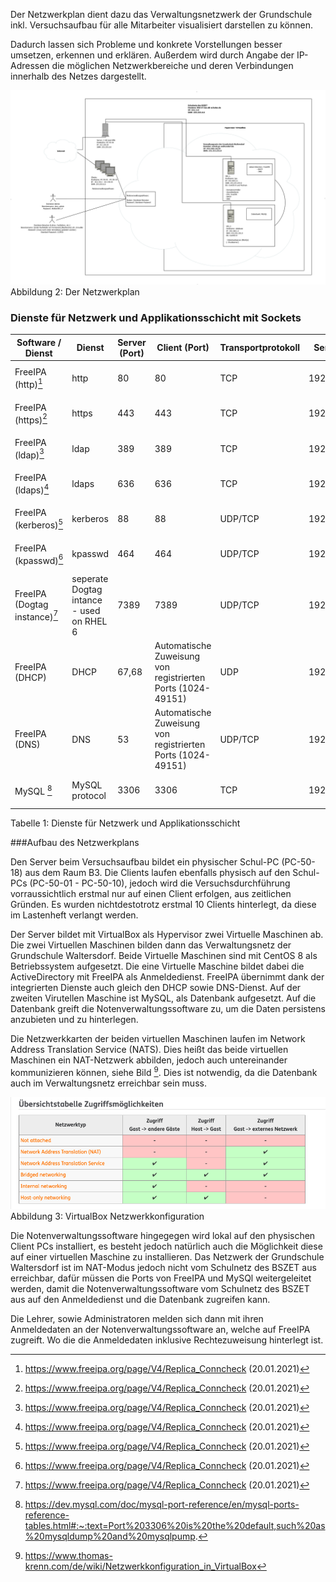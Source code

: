 Der Netzwerkplan dient dazu das Verwaltungsnetzwerk der Grundschule inkl. Versuchsaufbau für alle Mitarbeiter visualisiert darstellen zu können.        

Dadurch lassen sich Probleme und konkrete Vorstellungen besser umsetzen, erkennen und erklären. Außerdem wird durch Angabe der IP-Adressen die möglichen Netzwerkbereiche und deren Verbindungen innerhalb des Netzes dargestellt. 

<a href="https://raw.githubusercontent.com/notenverwaltung/Notenverwaltungssoftware/master/Bilder/Netzwerkplan_new4.png" data-toggle="lightbox" data-title="Netzwerkplan" data-footer="Verwaltungsnetz der Grundschule Waltersdorf">
    <img src="https://raw.githubusercontent.com/notenverwaltung/Notenverwaltungssoftware/master/Bilder/Netzwerkplan_new4.png" class="img-fluid"> </a>
    <figcaption>Abbildung 2: Der Netzwerkplan</figcaption>

### Dienste für Netzwerk und Applikationsschicht mit Sockets
| Software / Dienst         | Dienst                                   | Server (Port) | Client (Port)                                               | Transportprotokoll | Server-IP   | Client-IP                   |
|---------------------------|------------------------------------------|---------------|-------------------------------------------------------------|--------------------|-------------|-----------------------------|
| FreeIPA (http)[^1]      | http                                     | 80            | 80                                                          | TCP                | 192.168.1.1 | 10.1.50.1 - 10.1.50.10 |
| FreeIPA (https)[^1]         | https                                    | 443           | 443                                                         | TCP                | 192.168.1.1 | 10.1.50.1 - 10.1.50.10 |
| FreeIPA (ldap)[^1]         | ldap                                     | 389           | 389                                                         | TCP                | 192.168.1.1 | 10.1.50.1 - 10.1.50.10 |
| FreeIPA (ldaps)[^1]        | ldaps                                    | 636           | 636                                                         | TCP                | 192.168.1.1 | 10.1.50.1 - 10.1.50.10 |
| FreeIPA (kerberos)[^1]        | kerberos                                 | 88            | 88                                                          | UDP/TCP            | 192.168.1.1 | 10.1.50.1 - 10.1.50.10 |
| FreeIPA (kpasswd)[^1]         | kpasswd                                  | 464           | 464                                                         | UDP/TCP            | 192.168.1.1 | 10.1.50.1 - 10.1.50.10 |
| FreeIPA (Dogtag instance)[^1] | seperate Dogtag intance - used on RHEL 6 | 7389          | 7389                                                        | UDP/TCP            | 192.168.1.1 | 10.1.50.1 - 10.1.50.10 |
| FreeIPA (DHCP)            | DHCP                                     | 67,68         | Automatische Zuweisung von registrierten Ports (1024-49151) | UDP                | 192.168.1.1 | 10.1.50.1 - 10.1.50.10 |
| FreeIPA (DNS)             | DNS                                      | 53            | Automatische Zuweisung von registrierten Ports (1024-49151) | UDP/TCP            | 192.168.1.1 | 10.1.50.1 - 10.1.50.10 |
| MySQL [^2]                     | MySQL protocol                           | 3306          | 3306                                                        | TCP                | 192.168.1.2 | 10.1.50.1 - 10.1.50.10 |

<figcaption>Tabelle 1: Dienste für Netzwerk und Applikationsschicht</figcaption>


###Aufbau des Netzwerkplans

Den Server beim Versuchsaufbau bildet ein physischer Schul-PC (PC-50-18) aus dem Raum B3. Die Clients laufen ebenfalls physisch auf den Schul-PCs (PC-50-01 - PC-50-10), jedoch wird die Versuchsdurchführung vorraussichtlich erstmal nur auf einen Client erfolgen, aus zeitlichen Gründen. Es wurden nichtdestotrotz erstmal 10 Clients hinterlegt, da diese im Lastenheft verlangt werden. 

Der Server bildet mit VirtualBox als Hypervisor zwei Virtuelle Maschinen ab. Die zwei Virtuellen Maschinen bilden dann das Verwaltungsnetz der Grundschule Waltersdorf. Beide Virtuelle Maschinen sind mit CentOS 8 als Betriebssystem aufgesetzt. Die eine Virtuelle Maschine bildet dabei die ActiveDirectory mit FreeIPA als Anmeldedienst. FreeIPA übernimmt dank der integrierten Dienste auch gleich den DHCP sowie DNS-Dienst. Auf der zweiten Virutellen Maschine ist MySQL, als Datenbank aufgesetzt. Auf die Datenbank greift die Notenverwaltungssoftware zu, um die Daten persistens anzubieten und zu hinterlegen. 

Die Netzwerkkarten der beiden virtuellen Maschinen laufen im Network Address Translation Service (NATS). Dies heißt das beide virtuellen Maschinen ein NAT-Netzwerk abbilden, jedoch auch untereinander kommunizieren können, siehe Bild [^3]. Dies ist notwendig, da die Datenbank auch im Verwaltungsnetz erreichbar sein muss.

<img src="https://github.com/notenverwaltung/Notenverwaltungssoftware/blob/master/Bilder/Virtualbox_networks.png?raw=true">
    <figcaption>Abbildung 3: VirtualBox Netzwerkkonfiguration</figcaption>

Die Notenverwaltungssoftware hingegegen wird lokal auf den physischen Client PCs installiert, es besteht jedoch natürlich auch die Möglichkeit diese auf einer virtuellen Maschine zu installieren. Das Netzwerk der Grundschule Waltersdorf ist im NAT-Modus jedoch nicht vom Schulnetz des BSZET aus erreichbar, dafür müssen die Ports von FreeIPA und MySQl weitergeleitet werden, damit die Notenverwaltungssoftware vom Schulnetz des BSZET aus auf den Anmeldedienst und die Datenbank zugreifen kann.

Die Lehrer, sowie Administratoren melden sich dann mit ihren Anmeldedaten an der Notenverwaltungssoftware an, welche auf FreeIPA zugreift. Wo die die Anmeldedaten inklusive Rechtezuweisung hinterlegt ist.


[^1]: https://www.freeipa.org/page/V4/Replica_Conncheck (20.01.2021)
[^2]: https://dev.mysql.com/doc/mysql-port-reference/en/mysql-ports-reference-tables.html#:~:text=Port%203306%20is%20the%20default,such%20as%20mysqldump%20and%20mysqlpump.
[^3]: https://www.thomas-krenn.com/de/wiki/Netzwerkkonfiguration_in_VirtualBox
